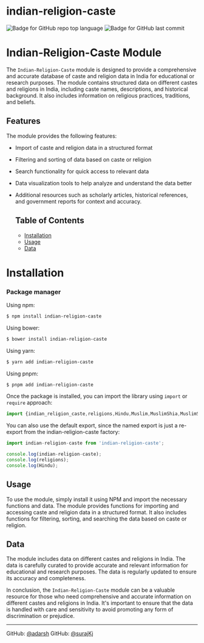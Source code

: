 # indian-religion-caste

  ![Badge for GitHub repo top language](https://img.shields.io/github/languages/top/connietran-dev/readme-generator?style=flat&logo=appveyor) ![Badge for GitHub last commit](https://img.shields.io/github/last-commit/adarsht0001/indian-religion-caste?style=flat&logo=appveyor)
  
  
# Indian-Religion-Caste Module

The `Indian-Religion-Caste` module is designed to provide a comprehensive and accurate database of caste and religion data in India for educational or research purposes. The module contains structured data on different castes and religions in India, including caste names, descriptions, and historical background. It also includes information on religious practices, traditions, and beliefs.

## Features
The module provides the following features:
- Import of caste and religion data in a structured format
- Filtering and sorting of data based on caste or religion
- Search functionality for quick access to relevant data
- Data visualization tools to help analyze and understand the data better
- Additional resources such as scholarly articles, historical references, and government reports for context and accuracy.

  ## Table of Contents
  * [Installation](#installation)
  * [Usage](#usage)
  * [Data](#data)

  
# Installation
### Package manager

Using npm:

```bash
$ npm install indian-religion-caste
```

Using bower:

```bash
$ bower install indian-religion-caste
```

Using yarn:

```bash
$ yarn add indian-religion-caste
```

Using pnpm:

```bash
$ pnpm add indian-religion-caste
```

Once the package is installed, you can import the library using `import` or `require` approach:

```js
import {indian_religion_caste,religions,Hindu,Muslim,MuslimShia,MuslimSunni,Christian,Sikh,JainAll,JainDigambar,JainShwetambar,Parsi,Buddhist,Jewish,InterReligion,NoReligiousBelief} from 'indian-religion-caste';
```

You can also use the default export, since the named export is just a re-export from the indian-religion-caste factory:

```js
import indian-religion-caste from 'indian-religion-caste';

console.log(indian-religion-caste);
console.log(religions);
console.log(Hindu);

````

## Usage
To use the module, simply install it using NPM and import the necessary functions and data. The module provides functions for importing and accessing caste and religion data in a structured format. It also includes functions for filtering, sorting, and searching the data based on caste or religion.

## Data
The module includes data on different castes and religions in India. The data is carefully curated to provide accurate and relevant information for educational and research purposes. The data is regularly updated to ensure its accuracy and completeness.

In conclusion, the `Indian-Religion-Caste` module can be a valuable resource for those who need comprehensive and accurate information on different castes and religions in India. It's important to ensure that the data is handled with care and sensitivity to avoid promoting any form of discrimination or prejudice.
  
---
 
  GitHub: [@adarsh](https://github.com/adarsht0001)
  GitHub: [@surajKj](https://github.com/srj-kj)
  

